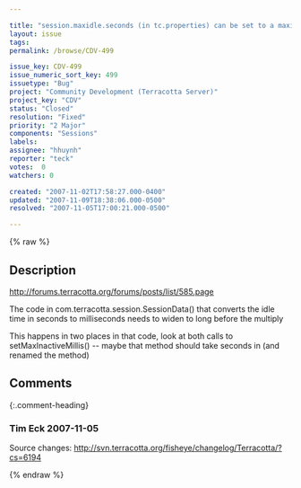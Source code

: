 ```yaml
---

title: "session.maxidle.seconds (in tc.properties) can be set to a maximum of 2147483"
layout: issue
tags: 
permalink: /browse/CDV-499

issue_key: CDV-499
issue_numeric_sort_key: 499
issuetype: "Bug"
project: "Community Development (Terracotta Server)"
project_key: "CDV"
status: "Closed"
resolution: "Fixed"
priority: "2 Major"
components: "Sessions"
labels: 
assignee: "hhuynh"
reporter: "teck"
votes:  0
watchers: 0

created: "2007-11-02T17:58:27.000-0400"
updated: "2007-11-09T18:38:06.000-0500"
resolved: "2007-11-05T17:00:21.000-0500"

---
```




{% raw %}



## Description

<div markdown="1" class="description">

http://forums.terracotta.org/forums/posts/list/585.page

The code in com.terracotta.session.SessionData() that converts the idle time in seconds to milliseconds needs to widen to long before the multiply

This happens in two places in that code, look at both calls to setMaxInactiveMillis() -- maybe that method should take seconds in (and renamed the method)

</div>

## Comments


{:.comment-heading}
### **Tim Eck** <span class="date">2007-11-05</span>

<div markdown="1" class="comment">

Source changes:
http://svn.terracotta.org/fisheye/changelog/Terracotta/?cs=6194

</div>



{% endraw %}
